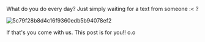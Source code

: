 What do you do every day? Just simply waiting for a text from someone :< ?

![5c79f28b8d4c16f9360edb5b94078ef2](https://user-images.githubusercontent.com/99275594/153324613-1f706751-be04-4fcd-9cbc-fa4bb0d019c3.gif)

If that's you come with us. This post is for you!! o.o
